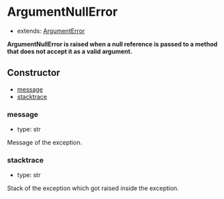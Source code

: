 # ArgumentNullError

- extends: [ArgumentError](./doc/api/python/exceptions/argumenterror.md)

**ArgumentNullError is raised when a null reference is passed to a method that does not accept it as a valid argument.**

## Constructor<!-- {docsify-ignore} -->
- [message](#message)
- [stacktrace](#stacktrace)


### message
- type: str

Message of the exception.


### stacktrace
- type: str

Stack of the exception which got raised inside the exception.